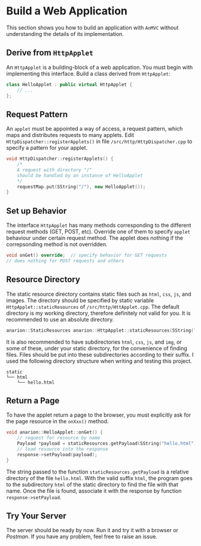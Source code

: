 # Build a Web Application

This section shows you how to build an application with `AnMVC` without understanding the details of its implementation.

## Derive from `HttpApplet`

An `HttpApplet` is a building-block of a web application. You must begin with implementing this interface. Build a class derived from `HttpApplet`:

```cpp
class HelloApplet : public virtual HttpApplet {
	// ...
};
```

## Request Pattern

An `applet` must be appointed a way of access, a request pattern, which maps and distributes requests to many applets. Edit `HttpDispatcher::registerApplets()` in file `/src/http/HttpDispatcher.cpp` to specify a pattern for your applet.

```cpp
void HttpDispatcher::registerApplets() {
    /*
    A request with directory "/"
    should be handled by an instance of HelloApplet
    */
    requestMap.put(SString("/"), new HelloApplet());
}
```

## Set up Behavior

The interface `HttpApplet` has many methods corresponding to the different request methods (GET, POST, etc). Override one of them to specify `applet` behaviour under certain request method. The applet does nothing if the correpsonding method is not overridden.

```cpp
void onGet() override;  // specify behavior for GET requests
// does nothing for POST requests and others
```

## Resource Directory

The static resource directory contains static files such as `html`, `css`, `js`, and images. The directory should be specified by static variable `HttpApplet::staticResources` of `/src/http/HttApplet.cpp`. The default directory is my working directory, therefore definitely not valid for you. It is recommended to use an absolute directory.

```cpp
anarion::StaticResources anarion::HttpApplet::staticResources(SString("/path/to/static"));
```

It is also recommended to have subdirectories `html`, `css`, `js`, and `img`, or some of these, under your static directory, for the convenience of finding files. Files should be put into these subdirectories according to their suffix. I used the following directory structure when writing and testing this project.

```shell
static
└── html
    └── hello.html
```



## Return a Page

To have the applet return a page to the browser, you must explicitly ask for the page resource in the `onXxx()` method. 

```cpp
void anarion::HelloApplet::onGet() {
    // request for resource by name
    Payload *payload = staticResources.getPayload(SString("hello.html"));
    // load resource into the response
    response->setPayload(payload);
}
```

The string passed to the function `staticResources.getPayload` is a relative directory of the file `hello.html`. With the valid suffix `html`, the program goes to the subdirectory `html` of the static directory to find the file with that name. Once the file is found, associate it with the response by function `response->setPayload`.

## Try Your Server

The server should be ready by now. Run it and try it with a browser or *Postman*. If you have any problem, feel free to raise an issue.


